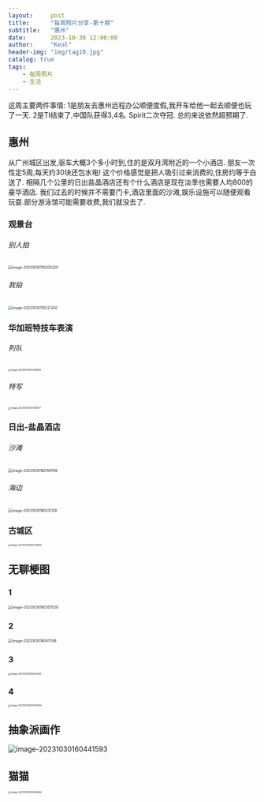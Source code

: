 ```yaml
---
layout:     post
title:      "每周照片分享-第十期"
subtitle:   "惠州"
date:       2023-10-30 12:00:00
author:     "Keal"
header-img: "img/tag10.jpg"
catalog: true
tags:
    - 每周照片
    - 生活
---
```


这周主要两件事情: 1是朋友去惠州远程办公顺便度假,我开车给他一起去顺便也玩了一天. 2是TI结束了,中国队获得3,4名. Spirit二次夺冠. 总的来说依然超预期了.

## 惠州

从广州城区出发,驱车大概3个多小时到,住的是双月湾附近的一个小酒店. 朋友一次性定5周,每天约30块还包水电! 这个价格感觉是把人吸引过来消费的,住房约等于白送了. 相隔几个公里的日出盐晶酒店还有个什么酒店是现在淡季也需要人均800的豪华酒店. 我们过去的时候并不需要门卡,酒店里面的沙滩,娱乐设施可以随便观看玩耍.部分游泳馆可能需要收费,我们就没去了.

### 观景台

###### 别人拍

<img src="https://raw.githubusercontent.com/kneed/typora_img_respository/main/typora/202310301601124.png" alt="image-20231030155205220" style="zoom:50%;" />

###### 我拍

<img src="https://raw.githubusercontent.com/kneed/typora_img_respository/main/typora/202310301601690.png" alt="image-20231030155221240" style="zoom:50%;" />

### 华加班特技车表演

###### 列队

<img src="https://raw.githubusercontent.com/kneed/typora_img_respository/main/typora/202310301605405.png" alt="image-20231030160126964" style="zoom: 33%;" />

###### 特写

<img src="https://raw.githubusercontent.com/kneed/typora_img_respository/main/typora/202310301605052.png" alt="image-20231030160140677" style="zoom: 33%;" />

### 日出-盐晶酒店

###### 沙滩

<img src="https://raw.githubusercontent.com/kneed/typora_img_respository/main/typora/202310301605229.png" alt="image-20231030160159786" style="zoom:50%;" />

###### 海边

<img src="https://raw.githubusercontent.com/kneed/typora_img_respository/main/typora/202310301605103.png" alt="image-20231030160212128" style="zoom:50%;" />

### 古城区

<img src="https://raw.githubusercontent.com/kneed/typora_img_respository/main/typora/202310301606994.png" alt="image-20231030160323859" style="zoom:33%;" />

## 无聊梗图

### 1

<img src="https://raw.githubusercontent.com/kneed/typora_img_respository/main/typora/202310301605289.png" alt="image-20231030160357028" style="zoom: 50%;" />

### 2

<img src="https://raw.githubusercontent.com/kneed/typora_img_respository/main/typora/202310301605079.png" alt="image-20231030160411146" style="zoom:50%;" />

### 3

<img src="https://raw.githubusercontent.com/kneed/typora_img_respository/main/typora/202310301605305.png" alt="image-20231030160422090" style="zoom:33%;" />

### 4

<img src="https://raw.githubusercontent.com/kneed/typora_img_respository/main/typora/202310301605484.png" alt="image-20231030160430084" style="zoom:33%;" />

## 抽象派画作

![image-20231030160441593](https://raw.githubusercontent.com/kneed/typora_img_respository/main/typora/202310301604947.png)

## 猫猫

<img src="https://raw.githubusercontent.com/kneed/typora_img_respository/main/typora/202310301604952.png" alt="image-20231030160448884" style="zoom:33%;" />